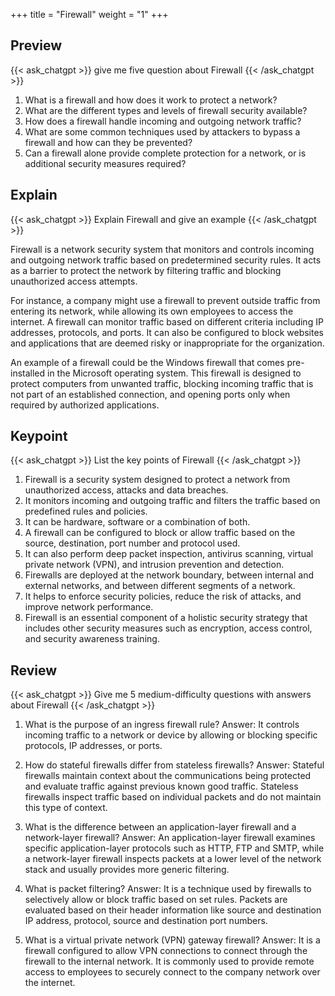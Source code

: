 +++
title = "Firewall"
weight = "1"
+++
## Preview
{{< ask_chatgpt >}}
give me five question about Firewall
{{< /ask_chatgpt >}}



1. What is a firewall and how does it work to protect a network?
2. What are the different types and levels of firewall security available?
3. How does a firewall handle incoming and outgoing network traffic?
4. What are some common techniques used by attackers to bypass a firewall and how can they be prevented?
5. Can a firewall alone provide complete protection for a network, or is additional security measures required?   

## Explain
{{< ask_chatgpt >}}
Explain Firewall and give an example
{{< /ask_chatgpt >}}



Firewall is a network security system that monitors and controls incoming and outgoing network traffic based on predetermined security rules. It acts as a barrier to protect the network by filtering traffic and blocking unauthorized access attempts. 

For instance, a company might use a firewall to prevent outside traffic from entering its network, while allowing its own employees to access the internet. A firewall can monitor traffic based on different criteria including IP addresses, protocols, and ports. It can also be configured to block websites and applications that are deemed risky or inappropriate for the organization. 

An example of a firewall could be the Windows firewall that comes pre-installed in the Microsoft operating system. This firewall is designed to protect computers from unwanted traffic, blocking incoming traffic that is not part of an established connection, and opening ports only when required by authorized applications.   

## Keypoint
{{< ask_chatgpt >}}
List the key points of Firewall
{{< /ask_chatgpt >}}



1. Firewall is a security system designed to protect a network from unauthorized access, attacks and data breaches.
2. It monitors incoming and outgoing traffic and filters the traffic based on predefined rules and policies.
3. It can be hardware, software or a combination of both.
4. A firewall can be configured to block or allow traffic based on the source, destination, port number and protocol used.
5. It can also perform deep packet inspection, antivirus scanning, virtual private network (VPN), and intrusion prevention and detection.
6. Firewalls are deployed at the network boundary, between internal and external networks, and between different segments of a network.
7. It helps to enforce security policies, reduce the risk of attacks, and improve network performance.
8. Firewall is an essential component of a holistic security strategy that includes other security measures such as encryption, access control, and security awareness training.   

## Review
{{< ask_chatgpt >}}
Give me 5 medium-difficulty questions with answers about Firewall
{{< /ask_chatgpt >}}



1. What is the purpose of an ingress firewall rule?
Answer: It controls incoming traffic to a network or device by allowing or blocking specific protocols, IP addresses, or ports.

2. How do stateful firewalls differ from stateless firewalls?
Answer: Stateful firewalls maintain context about the communications being protected and evaluate traffic against previous known good traffic. Stateless firewalls inspect traffic based on individual packets and do not maintain this type of context.

3. What is the difference between an application-layer firewall and a network-layer firewall?
Answer: An application-layer firewall examines specific application-layer protocols such as HTTP, FTP and SMTP, while a network-layer firewall inspects packets at a lower level of the network stack and usually provides more generic filtering.

4. What is packet filtering?
Answer: It is a technique used by firewalls to selectively allow or block traffic based on set rules. Packets are evaluated based on their header information like source and destination IP address, protocol, source and destination port numbers.

5. What is a virtual private network (VPN) gateway firewall?
Answer: It is a firewall configured to allow VPN connections to connect through the firewall to the internal network. It is commonly used to provide remote access to employees to securely connect to the company network over the internet.   

